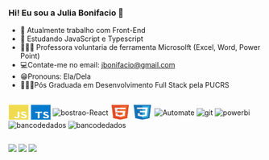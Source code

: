 ### Hi! Eu sou a Julia Bonifacio  👋

- 🔭 Atualmente trabalho com Front-End
- 🌱 Estudando JavaScript e Typescript
- 👩🏽‍🏫 Professora voluntaria de ferramenta Microsolft (Excel, Word, Power Point)
- 💻Contate-me no email: jbonifacio@gmail.com
- 😁Pronouns: Ela/Dela
- 👩🏽‍🎓Pós Graduada em Desenvolvimento Full Stack pela PUCRS
 <div style="display: inline_block"><br>
  <img align="center" alt="Js" height="30" width="40" src="https://raw.githubusercontent.com/devicons/devicon/master/icons/javascript/javascript-plain.svg">
  <img align="center" alt="Ts" height="30" width="40" src="https://raw.githubusercontent.com/devicons/devicon/master/icons/typescript/typescript-plain.svg">
  <img align="center" alt="bostrao-React" height="30" width="40" src="https://cdn.worldvectorlogo.com/logos/bootstrap-5-1.svg">
  <img align="center" alt="Julia-HTML" height="30" width="40" src="https://raw.githubusercontent.com/devicons/devicon/master/icons/html5/html5-original.svg">
  <img align="center" alt="CSS" height="30" width="40" src="https://raw.githubusercontent.com/devicons/devicon/master/icons/css3/css3-original.svg">
  <img align="center" alt="Automate" height="32" width="40" src="https://powerautomate.microsoft.com/images/shared/social/social-default-image.png">
  <img align="center" alt="git" height="30" width="40" src="https://git-scm.com/images/logos/downloads/Git-Icon-1788C.png">
  <img align="center" alt="powerbi" height="30" width="40" src="https://logosmarcas.net/wp-content/uploads/2022/02/Microsoft-Power-BI-Logo-2013-2016.jpg">
  <img align="center" alt="bancodedados" height="35" width="40" src="https://img.freepik.com/vetores-premium/rotulo-de-icone-sql-structured-query-language-internet-security-and-networking-vector-ilustracao-stock_100456-10733.jpg">
  <img align="center" alt="bancodedados" height="35" width="40" src="https://cdn-icons-png.flaticon.com/512/5968/5968705.png">

</div>

##
<div> 

 <a href="https://discord.com/channels/@me" target="_blank"><img src="https://img.shields.io/badge/Discord-7289DA?style=for-the-badge&logo=discord&logoColor=white" target="_blank"></a> 
  <a href = "mailto:jbonifacio@gmail.com"><img src="https://img.shields.io/badge/-Gmail-%23333?style=for-the-badge&logo=gmail&logoColor=white" target="_blank"></a>
  <a href="www.linkedin.com/in/jmrbonifacio" target="_blank"><img src="https://img.shields.io/badge/-LinkedIn-%230077B5?style=for-the-badge&logo=linkedin&logoColor=white" target="_blank"></a> 
  
</div>
